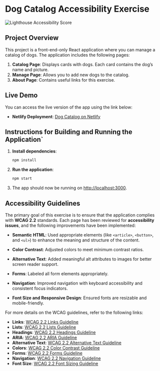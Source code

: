 # Dog Catalog Accessibility Exercise

![Lighthouse Accessibility Score](https://img.shields.io/badge/Accessibility-100%25-brightgreen)

## Project Overview

This project is a front-end-only React application where you can manage a catalog of dogs. The application includes the following pages:

1. **Catalog Page**: Displays cards with dogs. Each card contains the dog’s name and picture.
2. **Manage Page**: Allows you to add new dogs to the catalog.
3. **About Page**: Contains useful links for this exercise.

## Live Demo

You can access the live version of the app using the link below:

- **Netlify Deployment**: [Dog Catalog on Netlify](https://frontend-accessibility.netlify.app/)

## Instructions for Building and Running the Application`

1. **Install dependencies**:

   ```bash
   npm install
   ```

2. **Run the application**:

   ```bash
   npm start
   ```

3. The app should now be running on [http://localhost:3000](http://localhost:3000).

## Accessibility Guidelines

The primary goal of this exercise is to ensure that the application complies with **WCAG 2.2** standards. Each page has been reviewed for **accessibility issues**, and the following improvements have been implemented:

- **Semantic HTML**: Used appropriate elements (like ```<article>```, ```<button>```, and ```<ul>```) to enhance the meaning and structure of the content.

- **Color Contrast**: Adjusted colors to meet minimum contrast ratios.
- **Alternative Text**: Added meaningful alt attributes to images for better screen reader support.
- **Forms**: Labeled all form elements appropriately.
- **Navigation**: Improved navigation with keyboard accessibility and consistent focus indicators.
- **Font Size and Responsive Design**: Ensured fonts are resizable and mobile-friendly.

For more details on the WCAG guidelines, refer to the following links:

- **Links**: [WCAG 2.2 Links Guideline](https://www.w3.org/WAI/WCAG22/quickref/?showtechniques=246%2C104%2C111#link-purpose-in-context)
- **Lists**: [WCAG 2.2 Lists Guideline](https://www.w3.org/WAI/WCAG22/quickref/?showtechniques=246#consistent-navigation)
- **Headings**: [WCAG 2.2 Headings Guideline](https://www.w3.org/WAI/WCAG22/quickref/?showtechniques=246#headings-and-labels)
- **ARIA**: [WCAG 2.2 ARIA Guideline](https://www.w3.org/WAI/WCAG22/quickref/?showtechniques=246#aria)
- **Alternative Text**: [WCAG 2.2 Alternative Text Guideline](https://www.w3.org/WAI/WCAG22/quickref/?showtechniques=246#non-text-content)
- **Colors**: [WCAG 2.2 Color Contrast Guideline](https://www.w3.org/WAI/WCAG22/quickref/?showtechniques=246#contrast-minimum)
- **Forms**: [WCAG 2.2 Forms Guideline](https://www.w3.org/WAI/WCAG22/quickref/?showtechniques=246#labels-or-instructions)
- **Navigation**: [WCAG 2.2 Navigation Guideline](https://www.w3.org/WAI/WCAG22/quickref/?showtechniques=246#consistent-navigation)
- **Font Size**: [WCAG 2.2 Font Sizing Guideline](https://www.w3.org/WAI/WCAG22/quickref/?showtechniques=246#resize-text)
